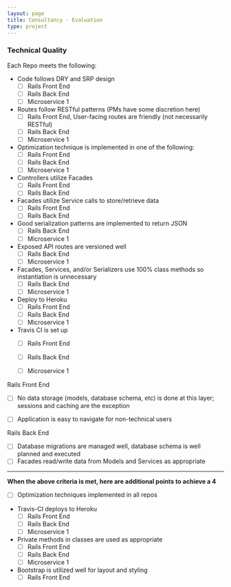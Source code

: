 ```yaml
---
layout: page
title: Consultancy - Evaluation
type: project
---
```


### Technical Quality

Each Repo meets the following:

- Code follows DRY and SRP design
    - [ ] Rails Front End
    - [ ] Rails Back End
    - [ ] Microservice 1

- Routes follow RESTful patterns (PMs have some discretion here)
    - [ ] Rails Front End, User-facing routes are friendly (not necessarily RESTful)
    - [ ] Rails Back End
    - [ ] Microservice 1

- Optimization technique is implemented in one of the following:
    - [ ] Rails Front End
    - [ ] Rails Back End
    - [ ] Microservice 1

- Controllers utilize Facades
    - [ ] Rails Front End
    - [ ] Rails Back End

- Facades utilize Service calls to store/retrieve data
    - [ ] Rails Front End
    - [ ] Rails Back End

- Good serialization patterns are implemented to return JSON
    - [ ] Rails Back End
    - [ ] Microservice 1

- Exposed API routes are versioned well
    - [ ] Rails Back End
    - [ ] Microservice 1

- Facades, Services, and/or Serializers use 100% class methods so instantiation is unnecessary
    - [ ] Rails Back End
    - [ ] Microservice 1

- Deploy to Heroku
    - [ ] Rails Front End
    - [ ] Rails Back End
    - [ ] Microservice 1

- Travis CI is set up
    - [ ] Rails Front End
    - [ ] Rails Back End
    - [ ] Microservice 1


Rails Front End

- [ ] No data storage (models, database schema, etc) is done at this layer; sessions and caching are the exception
- [ ] Application is easy to navigate for non-technical users


Rails Back End

- [ ] Database migrations are managed well, database schema is well planned and executed
- [ ] Facades read/write data from Models and Services as appropriate

---

__When the above criteria is met, here are additional points to achieve a 4__

- [ ] Optimization techniques implemented in all repos

- Travis-CI deploys to Heroku
    - [ ] Rails Front End
    - [ ] Rails Back End
    - [ ] Microservice 1

- Private methods in classes are used as appropriate
    - [ ] Rails Front End
    - [ ] Rails Back End
    - [ ] Microservice 1

- Bootstrap is utilized well for layout and styling
    - [ ] Rails Front End
